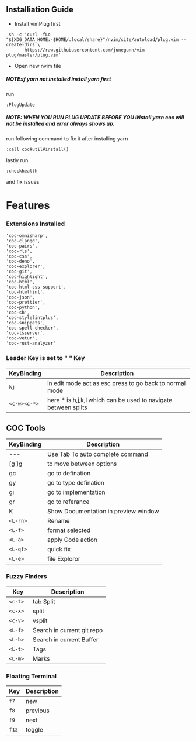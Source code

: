 ## Installiation Guide
* Install vimPlug first
```
 sh -c 'curl -fLo "${XDG_DATA_HOME:-$HOME/.local/share}"/nvim/site/autoload/plug.vim --create-dirs \
       https://raw.githubusercontent.com/junegunn/vim-plug/master/plug.vim'
```
* Open new nvim file
##### NOTE:if yarn not installed install yarn first
run 
```
:PlugUpdate
```
##### NOTE: WHEN YOU RUN PLUG UPDATE BEFORE YOU INstall yarn coc will not be installed and error always shows up.
run following command to fix it after installing yarn
```
:call coc#util#install()
```

lastly run
```
:checkhealth
```
and fix issues
# Features
### Extensions Installed
```
'coc-omnisharp',
'coc-clangd',
'coc-pairs',
'coc-rls',
'coc-css',
'coc-deno',
'coc-explorer',
'coc-git',
'coc-highlight',
'coc-html',
'coc-html-css-support',
'coc-htmlhint',
'coc-json',
'coc-prettier',
'coc-python',
'coc-sh',
'coc-stylelintplus',
'coc-snippets',
'coc-spell-checker',
'coc-tsserver',
'coc-vetur',
'coc-rust-analyzer'
```
### Leader<L> Key is set to <SPACE> " " Key
| KeyBinding | Description |
| ---------- | ----------- |
| ```kj```         | in edit mode act as esc press to go back to normal mode |
| ```<c-w><c-*>``` | here * is h,j,k,l which can be used to navigate between splits |

## COC Tools

| KeyBinding | Description |
| --- | --- | 
| --- | Use Tab To auto complete command |
| [g ]g | to move between options | 
| gc | go to defination |
| gy | go to type defination | 
| gi | go to implementation |
| gr | go to referance |
| K | Show Documentation in preview window |
| ```<L-rn>``` | Rename |
| ```<L-f>``` | format selected |
| ```<L-a>``` | apply Code action |
| ```<L-qf>``` | quick fix |
| ```<L-e>``` | file Exploror |


### Fuzzy Finders

| Key | Description |
| -------- | ---------- |
| ```<c-t>``` | tab Split |
| ```<c-x>``` | split |
| ```<c-v> ```| vsplit |
| ```<L-f>``` | Search in current git repo |
| ```<L-b>``` | Search in current Buffer |
| ```<L-t>``` | Tags |
| ```<L-m>``` | Marks |

### Floating Terminal
| Key | Description |
| ---- | ------|
| ```f7``` | new |
| ```f8``` | previous |
| ```f9``` | next |
| ```f12``` | toggle |

